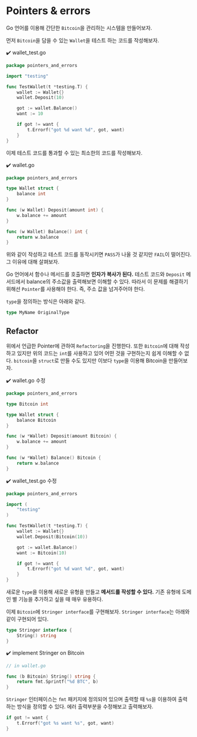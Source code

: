 # Pointers & errors
Go 언어를 이용해 간단한 `Bitcoin`을 관리하는 시스템을 만들어보자.

먼저 `Bitcoin`을 담을 수 있는 `Wallet`을 테스트 하는 코드를 작성해보자.

:heavy_check_mark: wallet_test.go
```go
package pointers_and_errors

import "testing"

func TestWallet(t *testing.T) {
	wallet := Wallet{}
	wallet.Deposit(10)

	got := wallet.Balance()
	want := 10

	if got != want {
		t.Errorf("got %d want %d", got, want)
	}
}
```
이제 테스트 코드를 통과할 수 있는 최소한의 코드를 작성해보자.

:heavy_check_mark: wallet.go
```go
package pointers_and_errors

type Wallet struct {
    balance int
}

func (w Wallet) Deposit(amount int) {
    w.balance += amount
}

func (w Wallet) Balance() int {
    return w.balance
}
```
위와 같이 작성하고 테스트 코드를 동작시키면 `PASS`가 나올 것 같지만 `FAIL`이 떨어진다. 그 이유에 대해 살펴보자.

Go 언어에서 함수나 메서드를 호출하면 **인자가 복사가 된다.** 테스트 코드와 `Deposit` 메서드에서 balance의 주소값을 출력해보면 이해할 수 있다. 따라서 이 문제를 해결하기 위해선 `Pointer`를 사용해야 한다. 즉, 주소 값을 넘겨주어야 한다.

`type`을 정의하는 방식은 아래와 같다.

```go
type MyName OriginalType
```

## Refactor
위에서 언급한 Pointer에 관하여 `Refactoring`을 진행한다. 또한 `Bitcoin`에 대해 작성하고 있지만 위의 코드는 `int`를 사용하고 있어 어떤 것을 구현하는지 쉽게 이해할 수 없다. `bitcoin`을 `struct`로 만들 수도 있지만 이보다 `type`을 이용해 Bitcoin을 만들어보자.

:heavy_check_mark: wallet.go 수정
```go
package pointers_and_errors

type Bitcoin int

type Wallet struct {
	balance Bitcoin
}

func (w *Wallet) Deposit(amount Bitcoin) {
	w.balance += amount
}

func (w *Wallet) Balance() Bitcoin {
	return w.balance
}
```

:heavy_check_mark: wallet_test.go 수정
```go
package pointers_and_errors

import (
	"testing"
)

func TestWallet(t *testing.T) {
	wallet := Wallet{}
	wallet.Deposit(Bitcoin(10))

	got := wallet.Balance()
	want := Bitcoin(10)

	if got != want {
		t.Errorf("got %d want %d", got, want)
	}
}
```

새로운 `type`을 이용해 새로운 유형을 만들고 **메서드를 작성할 수 있다.** 기존 유형에 도메인 별 기능을 추가하고 싶을 때 매우 유용하다.

이제 `Bitcoin`에 `Stringer interface`를 구현해보자. `Stringer interface`는 아래와 같이 구현되어 있다.

```go
type Stringer interface {
    String() string
}
```

:heavy_check_mark: implement Stringer on Bitcoin
```go
// in wallet.go

func (b Bitcoin) String() string {
    return fmt.Sprintf("%d BTC", b)
}
```
`Stringer` 인터페이스는 `fmt` 패키지에 정의되어 있으며 출력할 때 `%s`을 이용하여 출력하는 방식을 정의할 수 있다. 에러 출력부분을 수정해보고 출력해보자.

```go
if got != want {
    t.Errorf("got %s want %s", got, want)
}
```
